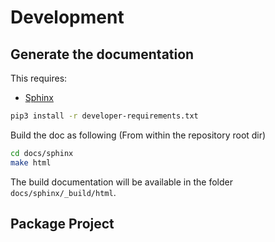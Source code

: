# Development

## Generate the documentation
This requires:
- [Sphinx](https://www.sphinx-doc.org/en/master/)
```bash
pip3 install -r developer-requirements.txt
```

Build the doc as following (From within the repository root dir)
```bash
cd docs/sphinx
make html
```

The build documentation will be available in the folder `docs/sphinx/_build/html`.

## Package Project


